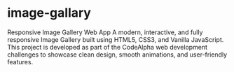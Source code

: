 # image-gallary
Responsive Image Gallery Web App A modern, interactive, and fully responsive Image Gallery built using HTML5, CSS3, and Vanilla JavaScript.  This project is developed as part of the CodeAlpha web development challenges to showcase clean design, smooth animations, and user-friendly features. 
